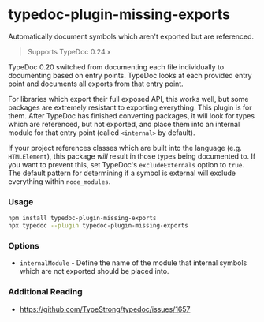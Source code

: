 # typedoc-plugin-missing-exports

Automatically document symbols which aren't exported but are referenced.

> Supports TypeDoc 0.24.x

TypeDoc 0.20 switched from documenting each file individually to documenting based on entry points. TypeDoc looks at each provided entry point and documents all exports from that entry point.

For libraries which export their full exposed API, this works well, but some packages are extremely resistant to exporting everything. This plugin is for them. After TypeDoc has finished converting packages, it will look for types which are referenced, but not exported, and place them into an internal module for that entry point (called `<internal>` by default).

If your project references classes which are built into the language (e.g. `HTMLElement`), this package _will_ result in those types being documented to. If you want to prevent this, set TypeDoc's `excludeExternals` option to `true`. The default pattern for determining if a symbol is external will exclude everything within `node_modules`.

### Usage

```bash
npm install typedoc-plugin-missing-exports
npx typedoc --plugin typedoc-plugin-missing-exports
```

### Options

-   `internalModule` - Define the name of the module that internal symbols which are not exported should be placed into.

### Additional Reading

-   https://github.com/TypeStrong/typedoc/issues/1657
